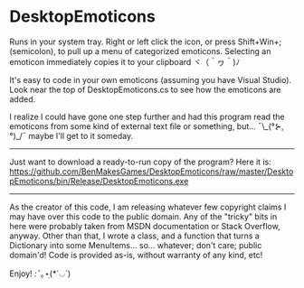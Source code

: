 # DesktopEmoticons

Runs in your system tray. Right or left click the icon, or press Shift+Win+; (semicolon), to pull up a menu of categorized emoticons. Selecting an emoticon immediately copies it to your clipboard ヾ（＾ヮ＾)ﾉ

It's easy to code in your own emoticons (assuming you have Visual Studio). Look near the top of DesktopEmoticons.cs to see how the emoticons are added.

I realize I could have gone one step further and had this program read the emoticons from some kind of external text file or something, but... ¯\\\_(°⊱,°)\_/¯ maybe I'll get to it someday.

---

Just want to download a ready-to-run copy of the program? Here it is: https://github.com/BenMakesGames/DesktopEmoticons/raw/master/DesktopEmoticons/bin/Release/DesktopEmoticons.exe

---

As the creator of this code, I am releasing whatever few copyright claims I may have over this code to the public domain. Any of the "tricky" bits in here were probably taken from MSDN documentation or Stack Overflow, anyway. Other than that, I wrote a class, and a function that turns a Dictionary into some MenuItems... so... whatever; don't care; public domain'd! Code is provided as-is, without warranty of any kind, etc!

Enjoy! *:ﾟ*｡⋆ฺ(*´◡`)

